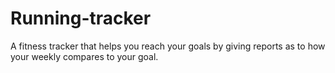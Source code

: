 # Running-tracker
 
A fitness tracker that helps you reach your goals by giving reports as to how your weekly compares to your goal.
